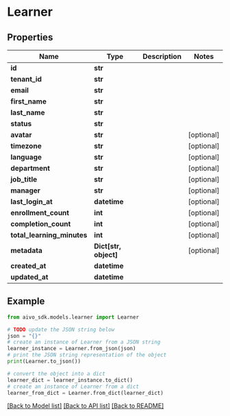 # Learner


## Properties

Name | Type | Description | Notes
------------ | ------------- | ------------- | -------------
**id** | **str** |  | 
**tenant_id** | **str** |  | 
**email** | **str** |  | 
**first_name** | **str** |  | 
**last_name** | **str** |  | 
**status** | **str** |  | 
**avatar** | **str** |  | [optional] 
**timezone** | **str** |  | [optional] 
**language** | **str** |  | [optional] 
**department** | **str** |  | [optional] 
**job_title** | **str** |  | [optional] 
**manager** | **str** |  | [optional] 
**last_login_at** | **datetime** |  | [optional] 
**enrollment_count** | **int** |  | [optional] 
**completion_count** | **int** |  | [optional] 
**total_learning_minutes** | **int** |  | [optional] 
**metadata** | **Dict[str, object]** |  | [optional] 
**created_at** | **datetime** |  | 
**updated_at** | **datetime** |  | 

## Example

```python
from aivo_sdk.models.learner import Learner

# TODO update the JSON string below
json = "{}"
# create an instance of Learner from a JSON string
learner_instance = Learner.from_json(json)
# print the JSON string representation of the object
print(Learner.to_json())

# convert the object into a dict
learner_dict = learner_instance.to_dict()
# create an instance of Learner from a dict
learner_from_dict = Learner.from_dict(learner_dict)
```
[[Back to Model list]](../README.md#documentation-for-models) [[Back to API list]](../README.md#documentation-for-api-endpoints) [[Back to README]](../README.md)


